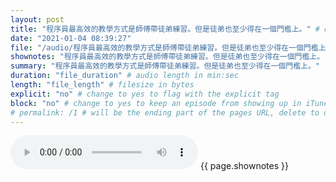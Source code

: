 ```yaml
---
layout: post
title: "程序員最高效的教學方式是師傅帶徒弟練習。但是徒弟也至少得在一個門檻上。" # quotes allow forbidden characters like the colon
date: "2021-01-04 08:39:27"
file: "/audio/程序員最高效的教學方式是師傅帶徒弟練習。但是徒弟也至少得在一個門檻上。.mp3"
shownotes: "程序員最高效的教學方式是師傅帶徒弟練習。但是徒弟也至少得在一個門檻上。"
summary: "程序員最高效的教學方式是師傅帶徒弟練習。但是徒弟也至少得在一個門檻上。"
duration: "file_duration" # audio length in min:sec
length: "file_length" # filesize in bytes
explicit: "no" # change to yes to flag with the explicit tag
block: "no" # change to yes to keep an episode from showing up in iTunes
# permalink: /1 # will be the ending part of the pages URL, delete to default to the title
---
```


<audio controls>
<source src="{{site.url}}{{site.baseurl}}{{ page.file }}" type="audio/x-mp3">
Your browser does not support the audio element.
</audio>
{{ page.shownotes }}
